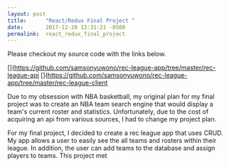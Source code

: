 ```yaml
---
layout: post
title:      "React/Redux Final Project "
date:       2017-12-20 13:31:21 -0500
permalink:  react_redux_final_project
---
```



Please checkout my source code with the links below.

[](https://github.com/samsonyuwono/rec-league-app/tree/master/rec-league-api
[](https://github.com/samsonyuwono/rec-league-app/tree/master/rec-league-client

Due to my obsession with NBA basketball, my original plan for my final project was to create an NBA team search engine that would display a team's current roster and statistics. Unfortunately, due to the cost of acquiring an api from various sources, I had to change my project plan.

For my final project,  I decided to create a rec league app that uses CRUD. My app allows a user to easily see the all teams and rosters within their league. In addition, the user can add teams to the database and assign players to teams. This project met 

